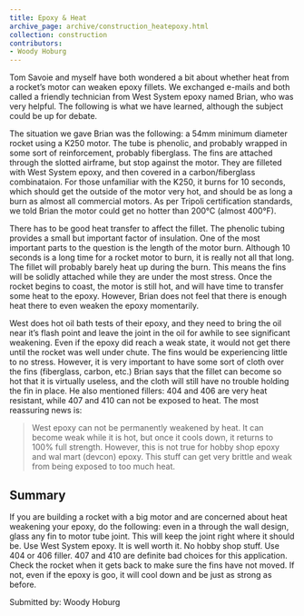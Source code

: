 ```yaml
---
title: Epoxy & Heat
archive_page: archive/construction_heatepoxy.html
collection: construction
contributors:
- Woody Hoburg
---
```

Tom Savoie and myself have both wondered a bit about whether heat from a rocket’s motor can weaken epoxy fillets.
We exchanged e-mails and both called a friendly technician from West System epoxy named Brian, who was very helpful.
The following is what we have learned, although the subject could be up for debate.

The situation we gave Brian was the following: a 54mm minimum diameter rocket using a K250 motor.
The tube is phenolic, and probably wrapped in some sort of reinforcement, probably fiberglass.
The fins are attached through the slotted airframe, but stop against the motor.
They are filleted with West System epoxy, and then covered in a carbon/fiberglass combinataion.
For those unfamiliar with the K250, it burns for 10 seconds, which should get the outside of the motor very hot, and should be as long a burn as almost all commercial motors.
As per Tripoli certification standards, we told Brian the motor could get no hotter than 200°C (almost 400°F).

There has to be good heat transfer to affect the fillet.
The phenolic tubing provides a small but important factor of insulation.
One of the most important parts to the question is the length of the motor burn.
Although 10 seconds is a long time for a rocket motor to burn, it is really not all that long.
The fillet will probably barely heat up during the burn.
This means the fins will be solidly attached while they are under the most stress.
Once the rocket begins to coast, the motor is still hot, and will have time to transfer some heat to the epoxy.
However, Brian does not feel that there is enough heat there to even weaken the epoxy momentarily.

West does hot oil bath tests of their epoxy, and they need to bring the oil near it’s flash point and leave the joint in the oil for awhile to see significant weakening.
Even if the epoxy did reach a weak state, it would not get there until the rocket was well under chute.
The fins would be experiencing little to no stress.
However, it is very important to have some sort of cloth over the fins (fiberglass, carbon, etc.)
Brian says that the fillet can become so hot that it is virtually useless, and the cloth will still have no trouble holding the fin in place.
He also mentioned fillers: 404 and 406 are very heat resistant, while 407 and 410 can not be exposed to heat.
The most reassuring news is:

> West epoxy can not be permanently weakened by heat.
> It can become weak while it is hot, but once it cools down, it returns to 100% full strength.
> However, this is not true for hobby shop epoxy and wal mart (devcon) epoxy.
> This stuff can get very brittle and weak from being exposed to too much heat.

## Summary

If you are building a rocket with a big motor and are concerned about heat weakening your epoxy, do the following: even in a through the wall design, glass any fin to motor tube joint.
This will keep the joint right where it should be.
Use West System epoxy.
It is well worth it.
No hobby shop stuff.
Use 404 or 406 filler.
407 and 410 are definite bad choices for this application.
Check the rocket when it gets back to make sure the fins have not moved.
If not, even if the epoxy is goo, it will cool down and be just as strong as before.

Submitted by: Woody Hoburg

